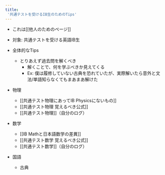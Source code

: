 ```yaml
---
title:
 '共通テストを受けるIB生のためのTips'
---
```


- これは[[他人のためのページ]]
- 対象: 共通テストを受ける英語IB生

- 全体的なTips
    - とりあえず過去問を解くべき
        - 解くことで、何を学ぶべきか見えてくる
        - Ex: 僕は履修していない古典を恐れていたが、実際解いたら意外と文法/単語知らなくてもまあまあ解けた

- 物理
    - [[共通テスト物理にあってIB Physicsにないもの]]
    - [[共通テスト物理 覚えるべき公式]]
    - [[共通テスト物理]]（自分のログ）

- 数学
    - [[IB Mathと日本語数学の差異]]
    - [[共通テスト数学 覚えるべき公式]]
    - [[共通テスト数学]]（自分のログ）


- 国語
    - 古典


